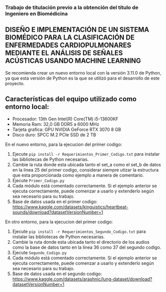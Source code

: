 ### Trabajo de titulación previo a la obtención del título de Ingeniero en Biomédicina
## DISEÑO E IMPLEMENTACIÓN DE UN SISTEMA BIOMÉDICO PARA LA CLASIFICACIÓN DE ENFERMEDADES CARDIOPULMONARES MEDIANTE EL ANÁLISIS DE SEÑALES ACÚSTICAS USANDO MACHINE LEARNING


Se recomienda crear un nuevo entorno local con la versión 3.11.0 de Python, ya que esta versión de Python es la que se utilizó para el desarrollo de este proyecto.

## Características del equipo utilizado como entorno local:
* Procesador: 13th Gen Intel(R) Core(TM) i5-13600KF
* Memoria Ram: 32,0 GB DDR5 a 6000 MHz
* Tarjeta grafica: GPU NVIDIA GeForce RTX 3070 8 GB
* Disco duro: SPCC M.2 PCIe SSD de 2 TB 

En el nuevo entorno, para la ejecucion del primer codigo:
1) Ejecute `pip install -r Requerimientos_Primer_Codigo.txt` para instalar las bibliotecas de Python necesarias.
2) Cambie la ruta donde esta ubicada tanto el set_a como el set_b de datos en la linea 25 del primer codigo, considerar siempre utizar la estructura que esta proporcionada como ejemplo a manera de comentario.
3) Ejecute `Primer_Codigo.py`
4) Cada módulo está comentado correctamente. Si el ejemplo anterior se ejecuta correctamente, puede comenzar a usarlo y extenderlo según sea necesario para su trabajo.
5) Base de datos usada en el primer codigo: https://www.kaggle.com/datasets/kinguistics/heartbeat-sounds/download?datasetVersionNumber=1

En otro entorno, para la ejecucion del primer codigo:
1) Ejecute `pip install -r Requerimientos_Segundo_Codigo.txt` para instalar las bibliotecas de Python necesarias.
2) Cambie la ruta donde esta ubicada tanto el directorio de los audios como la base de datos tanto en la linea 36 como 37 del segundo codigo.
3) Ejecute `Segundo_Codigo.py`
4) Cada módulo está comentado correctamente. Si el ejemplo anterior se ejecuta correctamente, puede comenzar a usarlo y extenderlo según sea necesario para su trabajo.
5) Base de datos usada en el segundo codigo: https://www.kaggle.com/datasets/arashnic/lung-dataset/download?datasetVersionNumber=1
